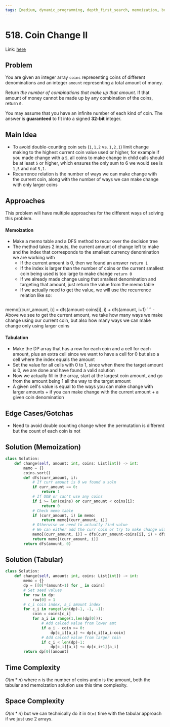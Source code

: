 ```yaml
---
tags: [medium, dynamic_programming, depth_first_search, memoization, bottom_up]
---
```

# 518. Coin Change II
Link: [here](https://leetcode.com/problems/coin-change-ii/description/)
## Problem
You are given an integer array `coins` representing coins of different denominations and an integer `amount` representing a total amount of money.

Return _the number of combinations that make up that amount_. If that amount of money cannot be made up by any combination of the coins, return `0`.

You may assume that you have an infinite number of each kind of coin.
The answer is **guaranteed** to fit into a signed **32-bit** integer.
## Main Idea
- To avoid double-counting coin sets (`1,1,2` vs. `1,2,1`) limit change making to the highest current coin value used or higher, for example if you made change with a `5`, all coins to make change in child calls should be at least `5` or higher, which ensures the only sum to 6 we would see is `1,5` and not `5,1`.
- Recurrence relation is the number of ways we can make change with the current coin, along with the number of ways we can make change with only larger coins
## Approaches
This problem will have multiple approaches for the different ways of solving this problem.
#### Memoization
- Make a memo table and a DFS method to recur over the decision tree
- The method takes 2 inputs, the current amount of change left to make and the index that corresponds to the smallest currency denomination we are working with 
	- If the current amount is 0, then we found an answer `return 1`
	- If the index is larger than the number of coins or the current smallest coin being used is too large to make change `return 0`
	- If we already made change using that smallest denomination and targeting that amount, just return the value from the memo table
	- If we actually need to get the value, we will use the recurrence relation like so:
	```python
memo[(curr_amount, i)] = dfs(amount-coins[i], i) + dfs(amount, i+1)
	```
	- Above we see to get the current amount, we take how many ways we make change using our current coin, but also how many ways we can make change only using larger coins
#### Tabulation
- Make the DP array that has a row for each coin and a cell for each amount, plus an extra cell since we want to have a cell for 0 but also a cell where the index equals the amount 
- Set the value for all cells with 0 to 1, since when there the target amount is 0, we are done and have found a valid solution 
- Now we actually fill in the array, start at the largest coin amount, and go from the amount being 1 all the way to the target amount
- A given cell's value is equal to the ways you can make change with larger amounts + if you can make change with the current amount + a given coin denomination 
## Edge Cases/Gotchas 
- Need to avoid double counting change when the permutation is different but the count of each coin is not
## Solution (Memoization)
```python 
class Solution:
    def change(self, amount: int, coins: List[int]) -> int:
        memo = {}
        coins.sort()
        def dfs(curr_amount, i): 
            # If curr amount is 0 we found a soln
            if curr_amount == 0:
                return 1
            # If OOB or can't use any coins
            if i >= len(coins) or curr_amount < coins[i]:
                return 0
            # Check memo table
            if (curr_amount, i) in memo:
                return memo[(curr_amount, i)]
            # Otherwise we need to actually find value
            # We can either add the curr coin or try to make change with higher amount only
            memo[(curr_amount, i)] = dfs(curr_amount-coins[i], i) + dfs(curr_amount, i+1)
            return memo[(curr_amount, i)]
        return dfs(amount, 0)
```
## Solution (Tabular)
```python
class Solution:
    def change(self, amount: int, coins: List[int]) -> int:
        memo = {}
        dp = [[0]*(amount+1) for _ in coins]
        # Set seed values
        for row in dp:
            row[0] = 1
        # c_i coin index, a_i amount index
        for c_i in range(len(dp)-1, -1, -1):
            coin = coins[c_i]
            for a_i in range(1,len(dp[0])):
                # Add calced value from lower amt
                if a_i - coin >= 0:
                    dp[c_i][a_i] += dp[c_i][a_i-coin]
                # Add calced value from larger coin
                if c_i < len(dp)-1:
                    dp[c_i][a_i] += dp[c_i+1][a_i]
        return dp[0][amount] 
```
## Time Complexity
$O(m*n)$ where `n` is the number of coins and `m` is the amount, both the tabular and memoization solution use this time complexity.
## Space Complexity
$O(m*n)$ but we can technically do it in `O(m)` time with the tabular approach if we just use 2 arrays.
